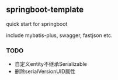 ## springboot-template
quick start for springboot

include mybatis-plus, swagger, fastjson etc.

### TODO

* 自定义entity不继承Serializable
* 删除serialVersionUID属性